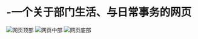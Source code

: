 # -一个关于部门生活、与日常事务的网页
![网页顶部](https://github.com/unihaoke/-/blob/master/97ee437e0a7791d432b04b64d3ca64e.png)
![网页中部](https://github.com/unihaoke/-/blob/master/3a3bbbf8ae653f5e8d51ceb88cfea78.png)
![网页底部](https://github.com/unihaoke/-/blob/master/72c962b6cc755734c9d45788993051b.png)
